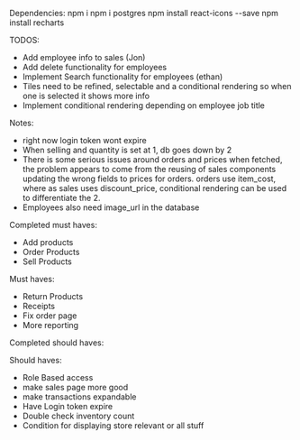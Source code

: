 Dependencies:
npm i
npm i postgres
npm install react-icons --save
npm install recharts

TODOS:
- Add employee info to sales (Jon)
- Add delete functionality for employees
- Implement Search functionality for employees (ethan)
- Tiles need to be refined, selectable and a conditional rendering so when one is selected it shows more info
- Implement conditional rendering depending on employee job title

Notes: 
- right now login token wont expire
- When selling and quantity is set at 1, db goes down by 2
- There is some serious issues around orders and prices when fetched, the problem appears to come from the reusing of sales components updating the wrong fields to prices for orders. orders use item_cost, where as sales uses discount_price, conditional rendering can be used to differentiate the 2.
- Employees also need image_url in the database


Completed must haves:
- Add products
- Order Products
- Sell Products

Must haves: 
- Return Products
- Receipts
- Fix order page
- More reporting

Completed should haves:


Should haves:
- Role Based access
- make sales page more good
- make transactions expandable
- Have Login token expire
- Double check inventory count
- Condition for displaying store relevant or all stuff
